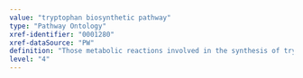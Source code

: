 ```yaml
---
value: "tryptophan biosynthetic pathway"
type: "Pathway Ontology"
xref-identifier: "0001280"
xref-dataSource: "PW"
definition: "Those metabolic reactions involved in the synthesis of tryptophan, an essential amino acid that human cannot synthesize. Its synthesis takes place in plants and microorganisms. In plants, the synthesis of aromatic amino acids is part of chorismate pathway, the end branch point of shikimate pathway."
level: "4"
---
```

